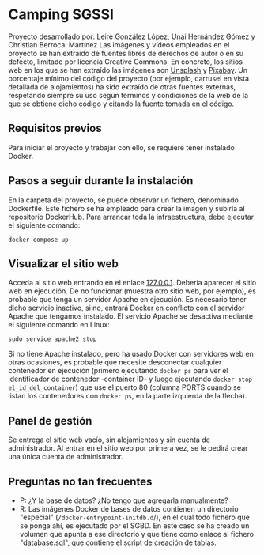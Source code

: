 # Camping SGSSI
Proyecto desarrollado por: Leire González López, Unai Hernández Gómez y Christian Berrocal Martínez
Las imágenes y vídeos empleados en el proyecto se han extraído de fuentes libres de derechos de autor o en su defecto, limitado por licencia Creative Commons. En concreto, los sitios web en los que se han extraído las imágenes son [Unsplash](https://unsplash.com/) y [Pixabay](https://pixabay.com/es/).
Un porcentaje mínimo del código del proyecto (por ejemplo, carrusel en vista detallada de alojamientos) ha sido extraído de otras fuentes externas, respetando siempre su uso según términos y condiciones de la web de la que se obtiene dicho código y citando la fuente tomada en el código.

## Requisitos previos
Para iniciar el proyecto y trabajar con ello, se requiere tener instalado Docker.
## Pasos a seguir durante la instalación
En la carpeta del proyecto, se puede observar un fichero, denominado Dockerfile. Este fichero se ha empleado para crear la imagen y subirla al repositorio DockerHub.
Para arrancar toda la infraestructura, debe ejecutar el siguiente comando:
```console
docker-compose up
```

## Visualizar el sitio web
Acceda al sitio web entrando en el enlace [127.0.0.1](http://127.0.0.1). Debería aparecer el sitio web en ejecución. De no funcionar (muestra otro sitio web, por ejemplo), es probable que tenga un servidor Apache en ejecución. Es necesario tener dicho servicio inactivo, si no, entrará Docker en conflicto con el servidor Apache que tengamos instalado. El servicio Apache se desactiva mediante el siguiente comando en Linux:
```console
sudo service apache2 stop
```
Si no tiene Apache instalado, pero ha usado Docker con servidores web en otras ocasiones, es probable que necesite desconectar cualquier contenedor en ejecución (primero ejecutando ```docker ps``` para ver el identificador de contenedor -container ID- y luego ejecutando ```docker stop el_id_del_container```) que use el puerto 80 (columna PORTS cuando se listan los contenedores con ```docker ps```, en la parte izquierda de la flecha).

## Panel de gestión
Se entrega el sitio web vacío, sin alojamientos y sin cuenta de administrador. Al entrar en el sitio web por primera vez, se le pedirá crear una única cuenta de administrador.

## Preguntas no tan frecuentes
- P: ¿Y la base de datos? ¿No tengo que agregarla manualmente?
- R: Las imágenes Docker de bases de datos contienen un directorio "especial" (```/docker-entrypoint-initdb.d```/), en el cual todo fichero que se ponga ahí, es ejecutado por el SGBD. En este caso se ha creado un volumen que apunta a ese directorio y que tiene como enlace al fichero "database.sql", que contiene el script de creación de tablas.